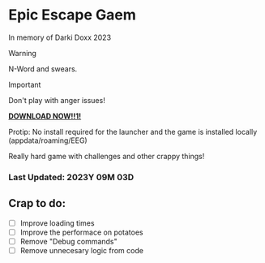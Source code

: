 # Epic Escape Gaem
In memory of Darki Doxx 2023

> [!WARNING]
> N-Word and swears.

> [!IMPORTANT]
> Don't play with anger issues!

**[DOWNLOAD NOW!!1!](https://github.com/BalazsManus/EpicEscapeGaem/releases/latest/launcher.exe/download)**

Protip: No install required for the launcher and the game is installed locally (appdata/roaming/EEG)

Really hard game with challenges and other crappy things!

### Last Updated: 2023Y 09M 03D

## Crap to do:

- [ ] Improve loading times
- [ ] Improve the performace on potatoes
- [ ] Remove "Debug commands"
- [ ] Remove unnecesary logic from code
